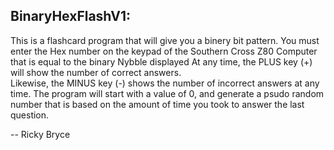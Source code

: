 
<h2>BinaryHexFlashV1:</h2>

This is a flashcard program that will give you a binery bit pattern.  You must enter the Hex number on the keypad of the Southern Cross Z80 Computer that is equal to the binary Nybble displayed
At any time, the PLUS key (+) will show the number of correct answers.  
Likewise, the MINUS key (-) shows the number of incorrect answers at any time.
The program will start with a value of 0, and generate a psudo random number that is based on the amount of time you took to answer the last question.<p>
-- Ricky Bryce
